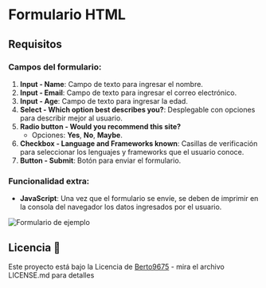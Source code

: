 # Formulario HTML


## Requisitos

### Campos del formulario:
1. **Input - Name**: Campo de texto para ingresar el nombre.
2. **Input - Email**: Campo de texto para ingresar el correo electrónico.
3. **Input - Age**: Campo de texto para ingresar la edad.
4. **Select - Which option best describes you?**: Desplegable con opciones para describir mejor al usuario.
5. **Radio button - Would you recommend this site?**
   - Opciones: **Yes**, **No**, **Maybe**.
6. **Checkbox - Language and Frameworks known**: Casillas de verificación para seleccionar los lenguajes y frameworks que el usuario conoce.
7. **Button - Submit**: Botón para enviar el formulario.

### Funcionalidad extra:
- **JavaScript**: Una vez que el formulario se envíe, se deben de imprimir en la consola del navegador los datos ingresados por el usuario.

![Formulario de ejemplo](https://media.geeksforgeeks.org/wp-content/cdn-uploads/20210323124900/Survey-Form.gif)


## Licencia 📄
Este proyecto está bajo la Licencia de [Berto9675](https://github.com/berto9675) - mira el archivo LICENSE.md para detalles
